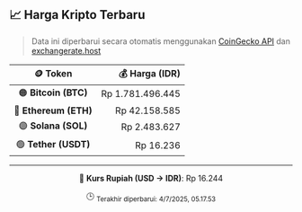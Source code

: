 

<!-- HARGA_KRIPTO -->
## 📈 Harga Kripto Terbaru

> Data ini diperbarui secara otomatis menggunakan [CoinGecko API](https://www.coingecko.com/) dan [exchangerate.host](https://exchangerate.host/)

<div align="center">

| 🪙 Token | 💰 Harga (IDR) |
|:------:|---------------:|
| 🟠 **Bitcoin (BTC)**   | Rp 1.781.496.445 |
| 🔵 **Ethereum (ETH)**  | Rp 42.158.585 |
| 🟣 **Solana (SOL)**    | Rp 2.483.627 |
| 🟢 **Tether (USDT)**   | Rp 16.236 |

---

💱 **Kurs Rupiah (USD → IDR)**: Rp 16.244

🕒 <sub>Terakhir diperbarui: 4/7/2025, 05.17.53</sub>

</div>
<!-- /HARGA_KRIPTO -->